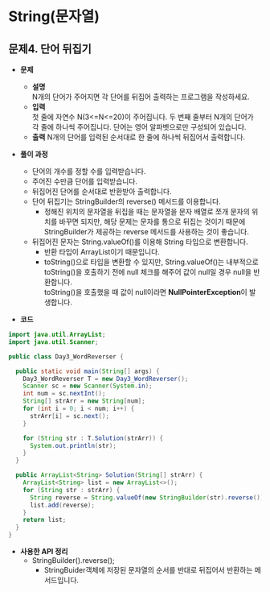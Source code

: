 # String(문자열)
## 문제4. 단어 뒤집기

- **문제**
  - **설명**  
    N개의 단어가 주어지면 각 단어를 뒤집어 출력하는 프로그램을 작성하세요.
  - **입력**  
    첫 줄에 자연수 N(3<=N<=20)이 주어집니다.
    두 번째 줄부터 N개의 단어가 각 줄에 하나씩 주어집니다. 단어는 영어 알파벳으로만 구성되어 있습니다.
  - **출력**
    N개의 단어를 입력된 순서대로 한 줄에 하나씩 뒤집어서 출력합니다.


- **풀이 과정**
    - 단어의 개수를 정할 수를 입력받습니다.
    - 주어진 수만큼 단어를 입력받습니다.
    - 뒤집어진 단어를 순서대로 반환받아 출력합니다.
    - 단어 뒤집기는 StringBuilder의 reverse() 메서드를 이용합니다.
      - 정해진 위치의 문자열을 뒤집을 때는 문자열을 문자 배열로 쪼개 문자의 위치를 바꾸면 되지만, 해당 문제는 문자를 통으로 뒤집는 것이기 때문에 StringBuilder가 제공하는 reverse 메서드를 사용하는 것이 좋습니다.
    - 뒤집어진 문자는 String.valueOf()를 이용해 String 타입으로 변환합니다.
      - 반환 타입이 ArrayList<String>이기 때문입니다.
      - toString()으로 타입을 변환할 수 있지만, String.valueOf()는 내부적으로 toString()을 호출하기 전에 null 체크를 해주어 값이 null일 경우 null을 반환합니다.  
        toString()을 호출했을 때 값이 null이라면 **NullPointerException**이 발생합니다.
    
- **코드**
```java
import java.util.ArrayList;
import java.util.Scanner;

public class Day3_WordReverser {

  public static void main(String[] args) {
    Day3_WordReverser T = new Day3_WordReverser();
    Scanner sc = new Scanner(System.in);
    int num = sc.nextInt();
    String[] strArr = new String[num];
    for (int i = 0; i < num; i++) {
      strArr[i] = sc.next();
    }

    for (String str : T.Solution(strArr)) {
      System.out.println(str);
    }
  }

  public ArrayList<String> Solution(String[] strArr) {
    ArrayList<String> list = new ArrayList<>();
    for (String str : strArr) {
      String reverse = String.valueOf(new StringBuilder(str).reverse());
      list.add(reverse);
    }
    return list;
  }
}
```


- **사용한 API 정리**
    - StringBuilder().reverse();
      - StringBuider객체에 저장된 문자열의 순서를 반대로 뒤집어서 반환하는 메서드입니다.
